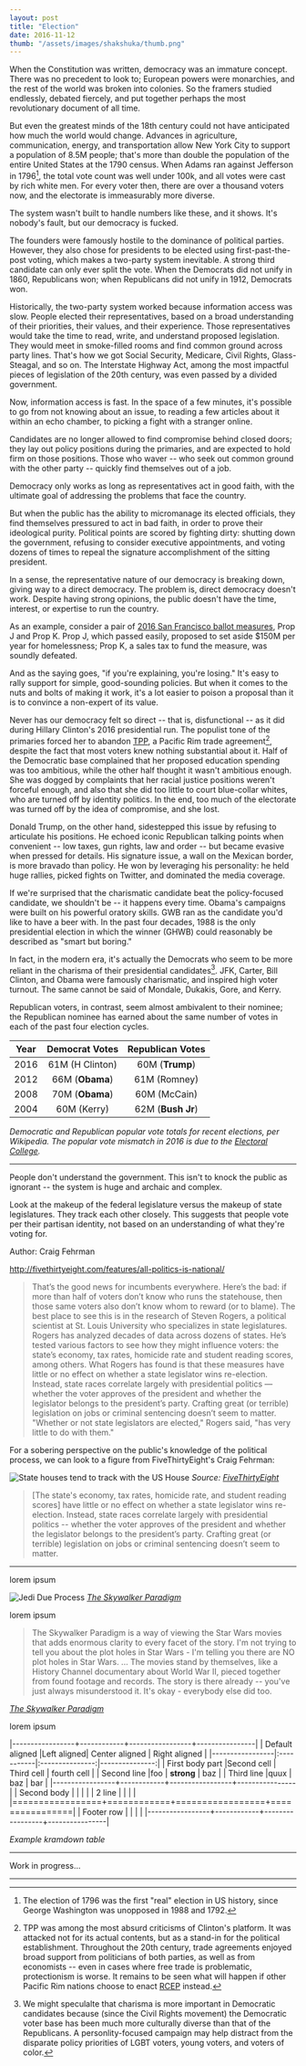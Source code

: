 ```yaml
---
layout: post
title: "Election"
date: 2016-11-12
thumb: "/assets/images/shakshuka/thumb.png"
---
```


When the Constitution was written, democracy was an immature concept.
There was no precedent to look to; European powers were monarchies, and
the rest of the world was broken into colonies. So the framers studied
endlessly, debated fiercely, and put together perhaps the most
revolutionary document of all time.

But even the greatest minds of the 18th century could not have
anticipated how much the world would change. Advances in agriculture,
communication, energy, and transportation allow New York City to support
a population of 8.5M people; that's more than double the population of
the entire United States at the 1790 census. When Adams ran against
Jefferson in 1796[^1], the total vote count was well under 100k, and all
votes were cast by rich white men. For every voter then, there are over
a thousand voters now, and the electorate is immeasurably more diverse.

[^1]: The election of 1796 was the first "real" election in US history,
since George Washington was unopposed in 1988 and 1792.

The system wasn't built to handle numbers like these, and it shows. It's
nobody's fault, but our democracy is fucked.

The founders were famously hostile to the dominance of political
parties. However, they also chose for presidents to be elected using
first-past-the-post voting, which makes a two-party system inevitable. A
strong third candidate can only ever split the vote. When the Democrats
did not unify in 1860, Republicans won; when Republicans did not unify
in 1912, Democrats won.


Historically, the two-party system worked because information access was
slow. People elected their representatives, based on a broad
understanding of their priorities, their values, and their experience.
Those representatives would take the time to read, write, and understand
proposed legislation. They would meet in smoke-filled rooms and find
common ground across party lines. That's how we got Social Security,
Medicare, Civil Rights, Glass-Steagal, and so on. The Interstate Highway
Act, among the most impactful pieces of legislation of the 20th century,
was even passed by a divided government.

Now, information access is fast. In the space of a few minutes, it's
possible to go from not knowing about an issue, to reading a few
articles about it within an echo chamber, to picking a fight with a
stranger online. 

Candidates are no longer allowed to find compromise behind closed doors;
they lay out policy positions during the primaries, and are expected to
hold firm on those positions. Those who waver -- who seek out common
ground with the other party -- quickly find themselves out of a job. 

Democracy only works as long as representatives act in good faith, with
the ultimate goal of addressing the problems that face the country. 

But when the public has the ability to micromanage its elected
officials, they find themselves pressured to act in bad faith, in order
to prove their ideological purity. Political points are scored by
fighting dirty: shutting down the government, refusing to consider
executive appointments, and voting dozens of times to repeal the
signature accomplishment of the sitting president.

In a sense, the representative nature of our democracy is breaking down,
giving way to a direct democracy. The problem is, direct democracy
doesn't work. Despite having strong opinions, the public doesn't have
the time, interest, or expertise to run the country. 

As an example, consider a pair of
[2016 San Francisco ballot measures](https://ballotpedia.org/San_Francisco_City_and_County,_California_ballot_measures),
Prop J and Prop K. Prop J, which passed easily, proposed to set aside
$150M per year for homelessness; Prop K, a sales tax to fund the
measure, was soundly defeated. 

And as the saying goes, "if you're explaining, you're losing." It's easy
to rally support for simple, good-sounding policies. But when it comes
to the nuts and bolts of making it work, it's a lot easier to poison a
proposal than it is to convince a non-expert of its value.

Never has our democracy felt so direct -- that is, disfunctional -- as
it did during Hillary Clinton's 2016 presidential run. The populist tone
of the primaries forced her to abandon
[TPP](https://en.wikipedia.org/wiki/Trans-Pacific_Partnership), a
Pacific Rim trade agreement[^2], despite the fact that most voters knew
nothing substantial about it. Half of the Democratic base complained
that her proposed education spending was too ambitious, while the other
half thought it wasn't ambitious enough. She was dogged by complaints
that her racial justice positions weren't forceful enough, and also that
she did too little to court blue-collar whites, who are turned off by
identity politics. In the end, too much of the electorate was turned off
by the idea of compromise, and she lost. 

[^2]: TPP was among the most absurd criticisms of Clinton's platform. It
was attacked not for its actual contents, but as a stand-in for the
political establishment. Throughout the 20th century, trade agreements
enjoyed broad support from politicians of both parties, as well as from
economists -- even in cases where free trade is problematic,
protectionism is worse. It remains to be seen what will happen if other
Pacific Rim nations choose to enact
[RCEP](https://en.wikipedia.org/wiki/Regional_Comprehensive_Economic_Partnership)
instead.

Donald Trump, on the other hand, sidestepped this issue by refusing to
articulate his positions. He echoed iconic Republican talking points
when convenient -- low taxes, gun rights, law and order -- but became
evasive when pressed for details. His signature issue, a wall on the
Mexican border, is more bravado than policy. He won by leveraging his
personality: he held huge rallies, picked fights on Twitter, and
dominated the media coverage.

If we're surprised that the charismatic candidate beat the
policy-focused candidate, we shouldn't be -- it happens every time.
Obama's campaigns were built on his powerful oratory skills. GWB ran as
the candidate you'd like to have a beer with. In the past four decades,
1988 is the only presidential election in which the winner (GHWB) could
reasonably be described as "smart but boring."

In fact, in the modern era, it's actually the Democrats who seem to be
more reliant in the charisma of their presidential candidates[^3]. JFK,
Carter, Bill Clinton, and Obama were famously charismatic, and inspired
high voter turnout. The same cannot be said of Mondale, Dukakis, Gore,
and Kerry. 

Republican voters, in contrast, seem almost ambivalent to their nominee;
the Republican nominee has earned about the same number of votes in each
of the past four election cycles. 

[^3]: We might speculalte that charisma is more important in Democratic candidates because (since the Civil Rights movement) the Democratic voter base has been much more culturally diverse than that of the Republicans. A personlity-focused campaign may help distract from the disparate policy priorities of LGBT voters, young voters, and voters of color. 

| Year | Democrat Votes      | Republican Votes  | 
|:----:|:-------------------:|:-----------------:|
| 2016 | 61M (H Clinton)     | 60M (**Trump**)   |
| 2012 | 66M (**Obama**)     | 61M (Romney)      |
| 2008 | 70M (**Obama**)     | 60M (McCain)      |
| 2004 | 60M (Kerry)         | 62M (**Bush Jr**) |

*Democratic and Republican popular vote totals for recent elections, per
Wikipedia. The popular vote mismatch in 2016 is due to the
[Electoral College](https://en.wikipedia.org/wiki/Electoral_College_(United_States)).*

<!--
| 2000 | 51M (Gore)          | 50M (**Bush Jr**) |
| 1996 | 47M (**B Clinton**) | 40M (Dole)        |
| 1992 | 45M (**B Clinton**) | 40M (Bush Sr)     |
| 1988 | 42M (Dukakis)       | 49M (**Bush Sr**) |
| 1984 | 38M (Mondale)       | 54M (**Reagan**)  |
| 1980 | 35M (Carter)        | 44M (**Reagan**)  |
| 1976 | 41M (**Carter**)    | 39M (Ford)        |
-->






***

People don't understand the government. This isn't to knock the public as ignorant -- the system is huge and archaic and complex. 

Look at the makeup of the federal legislature versus the makeup of state legislatures. They track each other closely. This suggests that people vote per their partisan identity, not based on an understanding of what they're voting for. 

Author: Craig Fehrman

http://fivethirtyeight.com/features/all-politics-is-national/

> That’s the good news for incumbents everywhere. Here’s the bad: if more than half of voters don’t know who runs the statehouse, then those same voters also don’t know whom to reward (or to blame). The best place to see this is in the research of Steven Rogers, a political scientist at St. Louis University who specializes in state legislatures. Rogers has analyzed decades of data across dozens of states. He’s tested various factors to see how they might influence voters: the state’s economy, tax rates, homicide rate and student reading scores, among others. What Rogers has found is that these measures have little or no effect on whether a state legislator wins re-election. Instead, state races correlate largely with presidential politics — whether the voter approves of the president and whether the legislator belongs to the president’s party. Crafting great (or terrible) legislation on jobs or criminal sentencing doesn’t seem to matter. "Whether or not state legislators are elected," Rogers said, "has very little to do with them."

For a sobering perspective on the public's knowledge of the political
process, we can look to a figure from FiveThirtyEight's Craig Fehrman:

![State houses tend to track with the US House](/assets/images/election2016/fehrman538.png)
*Source: [FiveThirtyEight](http://fivethirtyeight.com/features/all-politics-is-national/)*

> [The state's economy, tax rates, homicide rate, and student reading scores] have little or no effect on whether a state legislator wins re-election. Instead, state races correlate largely with presidential politics -- whether the voter approves of the president and whether the legislator belongs to the president’s party. Crafting great (or terrible) legislation on jobs or criminal sentencing doesn’t seem to matter. 


***



lorem ipsum

![Jedi Due Process](/assets/images/tasp/jedi_due_process.jpg)
*[The Skywalker Paradigm](http://ammonra.org/skywalkerparadigm/a_leiaknew_anh_comp.html)*

lorem ipsum

> The Skywalker Paradigm is a way of viewing the Star Wars movies that adds enormous clarity to every facet of the story. 
> I'm not trying to tell you about the plot holes in Star Wars - I'm telling you there are NO plot holes in Star Wars. 
> ...
> The movies stand by themselves, like a History Channel documentary about World War II, pieced together from found footage and records. 
> The story is there already -- you've just always misunderstood it. 
> It's okay - everybody else did too. 

*[The Skywalker Paradigm](http://ammonra.org/skywalkerparadigm/)*


lorem ipsum










|-----------------+------------+-----------------+----------------|
| Default aligned |Left aligned| Center aligned  | Right aligned  |
|-----------------|:-----------|:---------------:|---------------:|
| First body part |Second cell | Third cell      | fourth cell    |
| Second line     |foo         | **strong**      | baz            |
| Third line      |quux        | baz             | bar            |
|-----------------+------------+-----------------+----------------|
| Second body     |            |                 |                |
| 2 line          |            |                 |                |
|=================+============+=================+================|
| Footer row      |            |                 |                |
|-----------------+------------+-----------------+----------------|

*Example kramdown table*


---

Work in progress...

---



